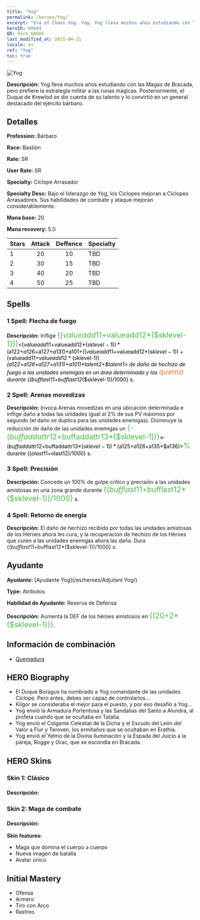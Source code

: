 ```yaml
---
title: "Yog"
permalink: /heroes/Yog/
excerpt: "Era of Chaos Yog. Yog. Yog lleva muchos años estudiando con las Magas de Bracada, pero prefiere la estrategia militar a las runas mágicas. Posteriormente, el Duque de Krewlod se dio cuenta de su talento y lo convirtió en un general destacado del ejército bárbaro."
heroID: 60604
QR: hero_60604
last_modified_at: 2021-04-21
locale: es
ref: "Yog"
toc: true
---
```

  ![Yog](/images/h/h_Yog.jpg)

 **Descripción:** Yog lleva muchos años estudiando con las Magas de Bracada, pero prefiere la estrategia militar a las runas mágicas. Posteriormente, el Duque de Krewlod se dio cuenta de su talento y lo convirtió en un general destacado del ejército bárbaro.
## Detalles
 **Profession:** Bárbaro

 **Race:** Bastión

 **Rate:** SR

 **User Rate:** SR

 **Specialty:** Cíclope Arrasador

 **Specialty Desc:** Bajo el liderazgo de Yog, los Cíclopes mejoran a Cíclopes Arrasadores. Sus habilidades de combate y ataque mejoran considerablemente.

 **Mana base:** 20

 **Mana recovery:** 5.0


  | Stars   |     Attack     |    Deffence    |      Specialty     |
  |---------|:---------------:|:---------------:|--------------------|
  |    1    | 20 | 10 | TBD |
  |    2    | 30 | 15 | TBD |
  |    3    | 40 | 20 | TBD |
  |    4    | 50 | 25 | TBD |

## Spells
### 1 Spell: Flecha de fuego
 **Descripción:** Inflige <span style="color: #48b946;font-size:20px">{($valueadd11+$valueadd12*($sklevel-1))}</span><span style="color: black"><($valueadd11+$valueadd12*($sklevel-1))*($a122+$a126+$a127+$a131)+$a101+(($valueadd11+$valueadd12*($sklevel-1))+($valueadd11+$valueadd12*($sklevel-1))*($a122+$a126+$a127+$a131)+$a101)*$talent2+$talent1> de daño de hechizo de fuego a las unidades enemigas en un área determinada y las <span style="color: #e07c44;font-size:20px">quema</span><span style="color: black"> durante {($bufflast11+$bufflast12*($sklevel-1))/1000} s.

### 2 Spell: Arenas movedizas
 **Descripción:** Invoca Arenas movedizas en una ubicación determinada e inflige daño a todas las unidades igual al 2% de sus PV máximos por segundo (el daño se duplica para las unidades enemigas). Disminuye la reducción de daño de las unidades enemigas un <span style="color: #48b946;font-size:20px">{-($buffaddattr12+$buffaddattr13*($sklevel-1))}</span><span style="color: black"><-($buffaddattr12+$buffaddattr13*($sklevel-1))*($a125+$a126+$a135+$a136)><span style="color: #48b946;font-size:20px">%</span><span style="color: black"> durante {($olast11+$olast12)/1000} s.

### 3 Spell: Precisión
 **Descripción:** Concede un 100% de golpe crítico y precisión a las unidades amistosas en una zona grande durante <span style="color: #48b946;font-size:20px">{($bufflast11+$bufflast12*($sklevel-1))/1000}</span><span style="color: black"> s.

### 4 Spell: Retorno de energía
 **Descripción:** El daño de hechizo recibido por todas las unidades amistosas de los Héroes ahora les cura, y la recuperación de hechizo de los Héroes que curen a las unidades enemigas ahora las daña. Dura {($bufflast11+$bufflast12*($sklevel-1))/1000} s.


## Ayudante

 **Ayudante:**  [Ayudante Yog](/es/heroes/Adjutant Yog/) 

 **Type:**  Atributos 

 **Habilidad de Ayudante:**  Reserva de Defensa 

 **Descripción:** Aumenta la DEF de los héroes amistosos en <span style="color: #48b946;font-size:20px">{(20+2*($sklevel-1))}</span><span style="color: black">.

## Información de combinación

* [Quemadura](/es/combination/Quemadura/) 

## HERO Biography
   - El Duque Boragus ha nombrado a Yog comandante de las unidades Cíclope. Pero antes, debes ser capaz de controlarlos...
   - Kilgor se consideraba el mejor para el puesto, y por eso desafió a Yog...
   - Yog envió la Armadura Portentosa y las Sandalias del Santo a Alundra, al profeta cuando que se ocultaba en Tatalia.
   - Yog envió el Colgante Celestial de la Dicha y el Escudo del León del Valor a Fiur y Teroven, los ermitaños que se ocultaban en Erathia.
   - Yog envió el Yelmo de la Divina Iluminación y la Espada del Juicio a la pareja, Rogge y Orac, que se escondía en Bracada.

## HERO Skins
### Skin 1: **Clásico**

 **Descripción:** <span style="color: #ffffff;font-size:20px">¡Poder y magia, sangre y gloria! </span>


### Skin 2: **Maga de combate**

 **Descripción:** <span style="color: #ffffff;font-size:20px">Nunca pases por alto el poder de la familia.</span>

 **Skin features:** 

   - Maga que domina el cuerpo a cuerpo
   - Nueva imagen de batalla
   - Avatar único


## Initial Mastery
   - Ofensa
   - Armero
   - Tiro con Arco
   - Rastreo
